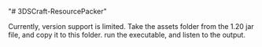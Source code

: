 "# 3DSCraft-ResourcePacker" 

Currently, version support is limited. Take the assets folder from the 1.20 jar file, and copy it to this folder. run the executable, and listen to the output.
